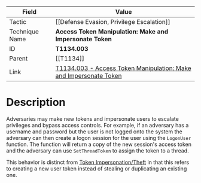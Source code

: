 
|Field|Value|
|---|---|
|Tactic|[[Defense Evasion,  Privilege Escalation]]|
|Technique Name|**Access Token Manipulation: Make and Impersonate Token**|
|ID|**T1134.003**|
|Parent|[[T1134]]|
|Link|[T1134.003 - Access Token Manipulation: Make and Impersonate Token](https://attack.mitre.org/techniques/T1134/003)|

# Description

Adversaries may make new tokens and impersonate users to escalate privileges and bypass access controls. For example, if an adversary has a username and password but the user is not logged onto the system the adversary can then create a logon session for the user using the `LogonUser` function. The function will return a copy of the new session's access token and the adversary can use `SetThreadToken` to assign the token to a thread.

This behavior is distinct from [Token Impersonation/Theft](https://attack.mitre.org/techniques/T1134/001) in that this refers to creating a new user token instead of stealing or duplicating an existing one.